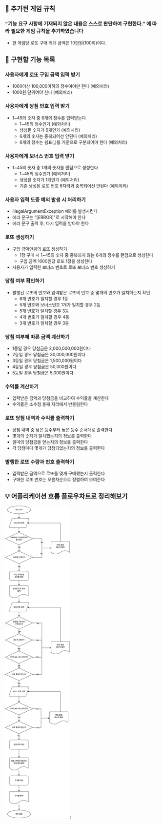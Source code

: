 ## 📝 추가된 게임 규칙
### "기능 요구 사항에 기재되지 않은 내용은 스스로 판단하여 구현한다." 에 따라 필요한 게임 규칙을 추가하였습니다
- 한 게임당 로또 구매 최대 금액은 10만원(100회)이다.

## 🎰 구현할 기능 목록

### 사용자에게 로또 구입 금액 입력 받기
- 1000이상 100,000이하의 정수여야만 한다 (예외처리) 
- 1000원 단위여야 한다 (예외처리)

### 사용자에게 당첨 번호 입력 받기
- 1~45의 숫자 중 6개의 정수를 입력받는다
  - 1~45의 정수인가 (예외처리)
  - 생성된 숫자가 6개인가 (예외처리)
  - 6개의 숫자는 중복되어선 안된다 (예외처리)
  - 6개의 정수는 쉼표(,)를 기준으로 구분되어야 한다 (예외처리)

### 사용자에게 보너스 번호 입력 받기
- 1~45의 숫자 중 1개의 숫자를 랜덤으로 생성한다
  - 1~45의 정수인가 (예외처리)
  - 생성된 숫자가 1개인가 (예외처리)
  - 기존 생성된 로또 번호 6자리와 중복되어선 안된다 (예외처리)

### 사용자 입력 도중 예외 발생 시 처리하기
- IllegalArgumentException 에러를 발생시킨다
- 에러 문구는 "[ERROR]"로 시작해야 한다
- 에러 문구 출력 후, 다시 입력을 받아야 한다

### 로또 생성하기
- 구입 금액만큼의 로또 생성하기
  - 1장 구매 시 1~45의 숫자 중 중복되지 않는 6개의 정수를 랜덤으로 생성한다
  - 구입 금액 1000원당 로또 1장을 생성한다
- 사용자가 입력한 보너스 번호로 로또 보너스 번호 생성하기

### 당첨 여부 확인하기
- 발행된 로또의 번호와 입력받은 로또의 번호 중 몇개의 번호가 일치하는지 확인
  - 6개 번호가 일치할 경우 1등
  - 5개 번호와 보너스번호 1개가 일치할 경우 2등
  - 5개 번호가 일치할 경우 3등
  - 4개 번호가 일치할 경우 4등
  - 3개 번호가 일치할 경우 3등

### 당첨 여부에 따른 금액 계산하기
- 1등일 경우 당첨금은 2,000,000,000원이다
- 2등일 경우 당첨금은 30,000,000원이다
- 3등일 경우 당첨금은 1,500,000원이다
- 4등일 경우 당첨금은 50,000원이다
- 5등일 경우 당첨금은 5,000원이다

### 수익률 계산하기
- 입력받은 금액과 당첨금을 비교하여 수익률을 계산한다
- 수익률은 소수점 둘째 자리에서 반올림한다

### 로또 당첨 내역과 수익률 출력하기
- 당첨 내역 중 낮은 등수부터 높은 등수 순서대로 출력한다
- 몇개의 숫자가 일치했는지의 정보를 출력한다
- 얼마의 당첨금을 얻는지의 정보를 출력한다
- 각 당첨마다 몇개가 당첨되었는지의 정보를 출력한다

### 발행한 로또 수량과 번호 출력하기
- 입력받은 금액으로 로또를 몇개 구매했는지 출력한다
- 구매한 로또 번호는 오름차순으로 정렬하여 보여준다

## 💡 어플리케이션 흐름 플로우차트로 정리해보기
![lottoGameFlow](lottoGameFlow.png);